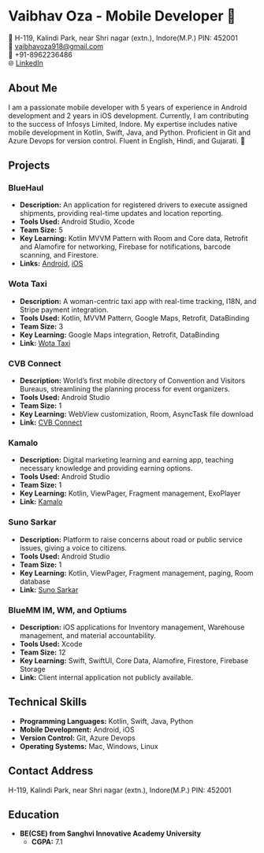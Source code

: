 # Vaibhav Oza - Mobile Developer 📱

📍 H-119, Kalindi Park, near Shri nagar (extn.), Indore(M.P.) PIN: 452001  
📧 vaibhavoza918@gmail.com  
📱 +91-8962236486  
🌐 [LinkedIn](https://www.linkedin.com/in/vaibhav-oza-58969696?utm_source=share&utm_campaign=share_via&utm_content=profile&utm_medium=android_app)

## About Me
I am a passionate mobile developer with 5 years of experience in Android development and 2 years in iOS development. Currently, I am contributing to the success of Infosys Limited, Indore. My expertise includes native mobile development in Kotlin, Swift, Java, and Python. Proficient in Git and Azure Devops for version control. Fluent in English, Hindi, and Gujarati. 🚀

## Projects

### BlueHaul
- **Description:** An application for registered drivers to execute assigned shipments, providing real-time updates and location reporting.
- **Tools Used:** Android Studio, Xcode
- **Team Size:** 5
- **Key Learning:** Kotlin MVVM Pattern with Room and Core data, Retrofit and Alamofire for networking, Firebase for notifications, barcode scanning, and Firestore.
- **Links:** [Android](https://play.google.com/store/apps/details?id=com.slb.gt.tmstracker), [iOS](https://apps.apple.com/us/app/bluehaul/id1149004526)

### Wota Taxi
- **Description:** A woman-centric taxi app with real-time tracking, I18N, and Stripe payment integration.
- **Tools Used:** Kotlin, MVVM Pattern, Google Maps, Retrofit, DataBinding
- **Team Size:** 3
- **Key Learning:** Google Maps integration, Retrofit, DataBinding
- **Link:** [Wota Taxi](https://play.google.com/store/apps/details?id=com.wotauser)

### CVB Connect
- **Description:** World’s first mobile directory of Convention and Visitors Bureaus, streamlining the planning process for event organizers.
- **Tools Used:** Android Studio
- **Team Size:** 1
- **Key Learning:** WebView customization, Room, AsyncTask file download
- **Link:** [CVB Connect](https://play.google.com/store/apps/details?id=com.cvb.cvbconnect&hl=en)

### Kamalo
- **Description:** Digital marketing learning and earning app, teaching necessary knowledge and providing earning options.
- **Tools Used:** Android Studio
- **Team Size:** 1
- **Key Learning:** Kotlin, ViewPager, Fragment management, ExoPlayer
- **Link:** [Kamalo](https://play.google.com/store/apps/details?id=com.kamalo)

### Suno Sarkar
- **Description:** Platform to raise concerns about road or public service issues, giving a voice to citizens.
- **Tools Used:** Android Studio
- **Team Size:** 1
- **Key Learning:** Kotlin, ViewPager, Fragment management, paging, Room database
- **Link:** [Suno Sarkar](https://play.google.com/store/apps/details?id=com.sunosarkar)

### BlueMM IM, WM, and Optiums
- **Description:** iOS applications for Inventory management, Warehouse management, and material accountability.
- **Tools Used:** Xcode
- **Team Size:** 12
- **Key Learning:** Swift, SwiftUI, Core Data, Alamofire, Firestore, Firebase Storage
- **Link:** Client internal application not publicly available.

## Technical Skills
- **Programming Languages:** Kotlin, Swift, Java, Python
- **Mobile Development:** Android, iOS
- **Version Control:** Git, Azure Devops
- **Operating Systems:** Mac, Windows, Linux

## Contact Address
H-119, Kalindi Park, near Shri nagar (extn.), Indore(M.P.) PIN: 452001

## Education
- **BE(CSE) from Sanghvi Innovative Academy University**
  - **CGPA:** 7.1
